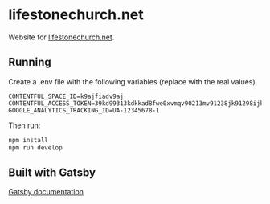 # lifestonechurch.net

Website for [lifestonechurch.net](http://www.lifestonechurch.net/).

## Running

Create a .env file with the following variables (replace with the real values).

```
CONTENTFUL_SPACE_ID=k9ajfiadv9aj
CONTENTFUL_ACCESS_TOKEN=39kd99313kdkkad8fwe0xvmqv90213mv91238jk91298ijkqw073856kajsdv097
GOOGLE_ANALYTICS_TRACKING_ID=UA-12345678-1
```

Then run:

```sh
npm install
npm run develop
```

## Built with Gatsby

[Gatsby documentation](https://www.gatsbyjs.org/docs/)
